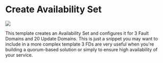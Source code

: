 # Create Availability Set

<a href="https://portal.azure.com/#create/Microsoft.Template/uri/https%3A%2F%2Fraw.githubusercontent.com%2FDimtemp%2FAzure-Academy%2Fmaster%2Ftestdeploytoazure%2Fazuredeploy.json" target="_blank">
<img src="http://azuredeploy.net/deploybutton.png"/>
</a>

This template creates an Availability Set and configures it for 3 Fault Domains and 20 Update Domains. This is just a snippet you may want to include in a more complex template 3 FDs are very useful when you're building a quorum-based solution or simply to ensure high availability of your service.
